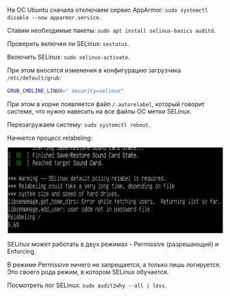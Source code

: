 На ОС Ubuntu сначала отключаем сервис AppArmor: `sudo systemctl disable --now apparmor.service`.

Ставим необходимые пакеты: `sudo apt install selinux-basics auditd`.

Проверить включен ли SELinux: `sestatus`.

Включить SELinux: `sudo selinux-activate`.

При этом вносятся изменения в конфигурацию загрузчика `/etc/default/grub`:

```bash
GRUB_CMDLINE_LINUX=" security=selinux"
```

При этом в корне появляется файл `/.autorelabel`, который говорит системе, что нужно навесить на все файлы ОС метки SELinux.

Перезагружаем систему: `sudo systemctl reboot`.

Начнется процесс relabeling:

<img src="image-2.png" width="800" height="200"><br>

SELinux может работать в двух режимах - Permissive (разрешающий) и Enforcing.

В режиме Permissive ничего не запрещается, а только лишь логируется. Это своего рода режим, в котором SELinux обучается.

Посмотреть лог SELinux: `sudo audit2why --all | less`.